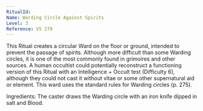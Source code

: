 ```yaml
---
RitualId: 
Name: Warding Circle Against Spirits
Level: 3
Reference: V5 279
---
```

This Ritual creates a circular Ward on the floor or ground, intended to prevent the passage of spirits. Although more difficult than some Warding circles, it is one of the most commonly found in grimoires and other sources. A human occultist could potentially reconstruct a functioning version of this Ritual with an Intelligence + Occult test (Difficulty 6), although they could not cast it without vitae or some other supernatural aid or element. This ward uses the standard rules for Warding circles (p. 275).     

Ingredients: The caster draws the Warding circle with an iron knife dipped in salt and Blood.